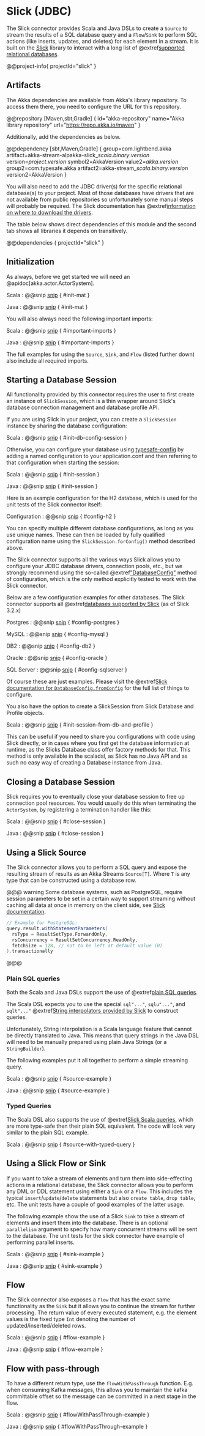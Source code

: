 # Slick (JDBC)

The Slick connector provides Scala and Java DSLs to create a `Source` to stream the results of a SQL database query and a `Flow`/`Sink` to perform SQL actions (like inserts, updates, and deletes) for each element in a stream. It is built on the [Slick](https://scala-slick.org/) library to interact with a long list of @extref[supported relational databases](slick:supported-databases.html).

@@project-info{ projectId="slick" }

## Artifacts

The Akka dependencies are available from Akka's library repository. To access them there, you need to configure the URL for this repository.

@@repository [Maven,sbt,Gradle] {
id="akka-repository"
name="Akka library repository"
url="https://repo.akka.io/maven"
}

Additionally, add the dependencies as below.

@@dependency [sbt,Maven,Gradle] {
  group=com.lightbend.akka
  artifact=akka-stream-alpakka-slick_$scala.binary.version$
  version=$project.version$
  symbol2=AkkaVersion
  value2=$akka.version$
  group2=com.typesafe.akka
  artifact2=akka-stream_$scala.binary.version$
  version2=AkkaVersion
}

You will also need to add the JDBC driver(s) for the specific relational database(s) to your project. Most of those databases have drivers that are not available from public repositories so unfortunately some manual steps will probably be required. The Slick documentation has @extref[information on where to download the drivers](slick:supported-databases.html).

The table below shows direct dependencies of this module and the second tab shows all libraries it depends on transitively.

@@dependencies { projectId="slick" }


## Initialization

As always, before we get started we will need an @apidoc[akka.actor.ActorSystem].

Scala
: @@snip [snip](/slick/src/test/scala/docs/scaladsl/SlickSpec.scala) { #init-mat }

Java
: @@snip [snip](/slick/src/test/java/docs/javadsl/SlickTest.java) { #init-mat }

You will also always need the following important imports:

Scala
: @@snip [snip](/slick/src/test/scala/docs/scaladsl/DocSnippets.scala) { #important-imports }

Java
: @@snip [snip](/slick/src/test/java/docs/javadsl/DocSnippetSource.java) { #important-imports }

The full examples for using the `Source`, `Sink`, and `Flow` (listed further down) also include all required imports.

## Starting a Database Session

All functionality provided by this connector requires the user to first create an instance of `SlickSession`, which is a thin wrapper around Slick's database connection management and database profile API.

If you are using Slick in your project, you can create a `SlickSession` instance by sharing the database configuration:

Scala
: @@snip [snip](/slick/src/test/scala/docs/scaladsl/SlickSpec.scala) { #init-db-config-session }

Otherwise, you can configure your database using [typesafe-config](https://github.com/lightbend/config) by adding a named configuration to your application.conf and then referring to that configuration when starting the session:

Scala
: @@snip [snip](/slick/src/test/scala/docs/scaladsl/SlickSpec.scala) { #init-session }

Java
: @@snip [snip](/slick/src/test/java/docs/javadsl/SlickTest.java) { #init-session }

Here is an example configuration for the H2 database, which is used for the unit tests of the Slick connector itself:

Configuration
: @@snip [snip](/slick/src/test/resources/application.conf) { #config-h2 }

You can specify multiple different database configurations, as long as you use unique names. These can then be loaded by fully qualified configuration name using the `SlickSession.forConfig()` method described above.

The Slick connector supports all the various ways Slick allows you to configure your JDBC database drivers, connection pools, etc., but we strongly recommend using the so-called @extref["DatabaseConfig"](slick:database.html#databaseconfig) method of configuration, which is the only method explicitly tested to work with the Slick connector.

Below are a few configuration examples for other databases. The Slick connector supports all @extref[databases supported by Slick](slick:supported-databases.html) (as of Slick 3.2.x)

Postgres
: @@snip [snip](/slick/src/test/resources/application.conf) { #config-postgres }

MySQL
: @@snip [snip](/slick/src/test/resources/application.conf) { #config-mysql }

DB2
: @@snip [snip](/slick/src/test/resources/application.conf) { #config-db2 }

Oracle
: @@snip [snip](/slick/src/test/resources/application.conf) { #config-oracle }

SQL Server
: @@snip [snip](/slick/src/test/resources/application.conf) { #config-sqlserver }

Of course these are just examples. Please visit the @extref[Slick documentation for `DatabaseConfig.fromConfig`](slick:api/index.html#slick.jdbc.JdbcBackend$DatabaseFactoryDef@forConfig(String,Config,Driver,ClassLoader%29:Database)) for the full list of things to configure.

You also have the option to create a SlickSession from Slick Database and Profile objects.

Scala
:  @@snip [snip](/slick/src/test/scala/docs/scaladsl/SlickSpec.scala) { #init-session-from-db-and-profile }

This can be useful if you need to share you configurations with code using Slick directly, or in cases where you first get the database information at runtime, as the Slicks Database class offer factory methods for that. This method is only available in the scaladsl, as Slick has no Java API and as such no easy way of creating a Database instance from Java.

## Closing a Database Session

Slick requires you to eventually close your database session to free up connection pool resources. You would usually do this when terminating the `ActorSystem`, by registering a termination handler like this:

Scala
: @@snip [snip](/slick/src/test/scala/docs/scaladsl/SlickSpec.scala) { #close-session }

Java
: @@snip [snip](/slick/src/test/java/docs/javadsl/SlickTest.java) { #close-session }

## Using a Slick Source

The Slick connector allows you to perform a SQL query and expose the resulting stream of results as an Akka Streams `Source[T]`. Where `T` is any type that can be constructed using a database row.

@@@ warning
Some database systems, such as PostgreSQL, require session parameters to be set in a certain way to support streaming without caching all data at once in memory on the client side, see [Slick documentation](https://scala-slick.org/doc/3.2.0/dbio.html#streaming).
```scala
// Example for PostgreSQL:
query.result.withStatementParameters(
  rsType = ResultSetType.ForwardOnly,
  rsConcurrency = ResultSetConcurrency.ReadOnly,
  fetchSize = 128, // not to be left at default value (0)
).transactionally
```
@@@

### Plain SQL queries

Both the Scala and Java DSLs support the use of @extref[plain SQL queries](slick:concepts.html#plain-sql-statements).

The Scala DSL expects you to use the special `sql"..."`, `sqlu"..."`, and `sqlt"..."` @extref[String interpolators provided by Slick](slick:sql.html#string-interpolation) to construct queries.

Unfortunately, String interpolation is a Scala language feature that cannot be directly translated to Java. This means that query strings in the Java DSL will need to be manually prepared using plain Java Strings (or a `StringBuilder`).

The following examples put it all together to perform a simple streaming query.

Scala
: @@snip [snip](/slick/src/test/scala/docs/scaladsl/DocSnippets.scala) { #source-example }

Java
: @@snip [snip](/slick/src/test/java/docs/javadsl/DocSnippetSource.java) { #source-example }


### Typed Queries

The Scala DSL also supports the use of @extref[Slick Scala queries](slick:concepts.html#scala-queries), which are more type-safe then their plain SQL equivalent. The code will look very similar to the plain SQL example.

Scala
: @@snip [snip](/slick/src/test/scala/docs/scaladsl/DocSnippets.scala) { #source-with-typed-query }


## Using a Slick Flow or Sink

If you want to take a stream of elements and turn them into side-effecting actions in a relational database, the Slick connector allows you to perform any DML or DDL statement using either a `Sink` or a `Flow`. This includes the typical `insert`/`update`/`delete` statements but also `create table`, `drop table`, etc. The unit tests have a couple of good examples of the latter usage.

The following example show the use of a Slick `Sink` to take a stream of elements and insert them into the database. There is an optional `parallelism` argument to specify how many concurrent streams will be sent to the database. The unit tests for the slick connector have example of performing parallel inserts.

Scala
: @@snip [snip](/slick/src/test/scala/docs/scaladsl/DocSnippets.scala) { #sink-example }

Java
: @@snip [snip](/slick/src/test/java/docs/javadsl/DocSnippetSink.java) { #sink-example }


## Flow

The Slick connector also exposes a `Flow` that has the exact same functionality as the `Sink` but it allows you to continue the stream for further processing. The return value of every executed statement, e.g. the element values is the fixed type `Int` denoting the number of updated/inserted/deleted rows.

Scala
: @@snip [snip](/slick/src/test/scala/docs/scaladsl/DocSnippets.scala) { #flow-example }

Java
: @@snip [snip](/slick/src/test/java/docs/javadsl/DocSnippetFlow.java) { #flow-example }


## Flow with pass-through

To have a different return type, use the `flowWithPassThrough` function.
E.g. when consuming Kafka messages, this allows you to maintain the kafka committable offset so the message can be committed in a next stage in the flow.

Scala
: @@snip [snip](/slick/src/test/scala/docs/scaladsl/DocSnippets.scala) { #flowWithPassThrough-example }

Java
: @@snip [snip](/slick/src/test/java/docs/javadsl/DocSnippetFlowWithPassThrough.java) { #flowWithPassThrough-example }
